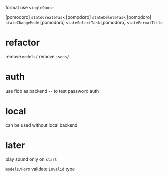 format use `singleQuote`

[pomodoro] `stateCreateTask`
[pomodoro] `stateDeleteTask`
[pomodoro] `stateChangeMode`
[pomodoro] `stateSelectTask`
[pomodoro] `stateFormatTitle`

# refactor

remove `models/`
remove `jsons/`

# auth

use fidb as backend -- to test password auth

# local

can be used without local backend

# later

play sound only on `start`

`models/Form` validate `Invalid` type
